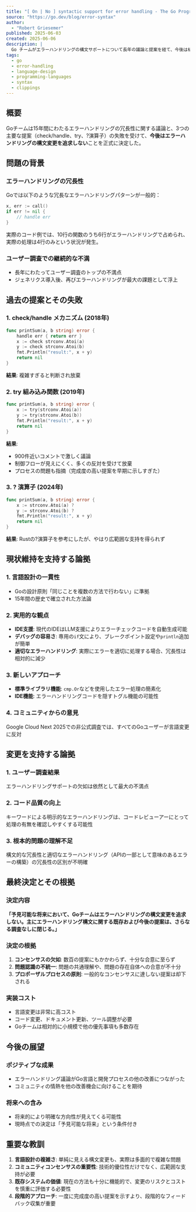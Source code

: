 ```yaml
---
title: "[ On | No ] syntactic support for error handling - The Go Programming Language"
source: "https://go.dev/blog/error-syntax"
author:
  - "Robert Griesemer"
published: 2025-06-03
created: 2025-06-06
description: |
  Go チームがエラーハンドリングの構文サポートについて長年の議論と提案を経て、今後は構文変更を追求しないことを決定した経緯と理由を詳述したブログ記事。過去の提案（check/handle、try、?演算子）の失敗から得た教訓と現状維持の合理的根拠を説明。
tags:
  - go
  - error-handling
  - language-design
  - programming-languages
  - syntax
  - clippings
---
```


## 概要

Goチームは15年間にわたるエラーハンドリングの冗長性に関する議論と、3つの主要な提案（check/handle、try、?演算子）の失敗を受けて、**今後はエラーハンドリングの構文変更を追求しない**ことを正式に決定した。

## 問題の背景

### エラーハンドリングの冗長性

Goでは以下のような冗長なエラーハンドリングパターンが一般的：

```go
x, err := call()
if err != nil {
    // handle err
}
```

実際のコード例では、10行の関数のうち6行がエラーハンドリングで占められ、実際の処理は4行のみという状況が発生。

### ユーザー調査での継続的な不満

- 長年にわたってユーザー調査のトップの不満点
- ジェネリクス導入後、再びエラーハンドリングが最大の課題として浮上

## 過去の提案とその失敗

### 1. check/handle メカニズム (2018年)

```go
func printSum(a, b string) error {
    handle err { return err }
    x := check strconv.Atoi(a)
    y := check strconv.Atoi(b)
    fmt.Println("result:", x + y)
    return nil
}
```

**結果**: 複雑すぎると判断され放棄

### 2. try 組み込み関数 (2019年)

```go
func printSum(a, b string) error {
    x := try(strconv.Atoi(a))
    y := try(strconv.Atoi(b))
    fmt.Println("result:", x + y)
    return nil
}
```

**結果**:

- 900件近いコメントで激しく議論
- 制御フローが見えにくく、多くの反対を受けて放棄
- プロセスの問題も指摘（完成度の高い提案を早期に示しすぎた）

### 3. ? 演算子 (2024年)

```go
func printSum(a, b string) error {
    x := strconv.Atoi(a) ?
    y := strconv.Atoi(b) ?
    fmt.Println("result:", x + y)
    return nil
}
```

**結果**: Rustの?演算子を参考にしたが、やはり広範囲な支持を得られず

## 現状維持を支持する論拠

### 1. 言語設計の一貫性

- Goの設計原則「同じことを複数の方法で行わない」に準拠
- 15年間の歴史で確立された方法論

### 2. 実用的な観点

- **IDE支援**: 現代のIDEはLLM支援によりエラーチェックコードを自動生成可能
- **デバッグの容易さ**: 専用の`if`文により、ブレークポイント設定や`println`追加が簡単
- **適切なエラーハンドリング**: 実際にエラーを適切に処理する場合、冗長性は相対的に減少

### 3. 新しいアプローチ

- **標準ライブラリ機能**: `cmp.Or`などを使用したエラー処理の簡素化
- **IDE機能**: エラーハンドリングコードを隠すトグル機能の可能性

### 4. コミュニティからの意見

Google Cloud Next 2025での非公式調査では、すべてのGoユーザーが言語変更に反対

## 変更を支持する論拠

### 1. ユーザー調査結果

エラーハンドリングサポートの欠如は依然として最大の不満点

### 2. コード品質の向上

キーワードによる明示的なエラーハンドリングは、コードレビューアーにとって処理の有無を確認しやすくする可能性

### 3. 根本的問題の理解不足

構文的な冗長性と適切なエラーハンドリング（APIの一部として意味のあるエラーの構築）の冗長性の区別が不明確

## 最終決定とその根拠

### 決定内容

**「予見可能な将来において、Goチームはエラーハンドリングの構文変更を追求しない。主にエラーハンドリング構文に関する既存および今後の提案は、さらなる調査なしに閉じる。」**

### 決定の根拠

1. **コンセンサスの欠如**: 数百の提案にもかかわらず、十分な合意に至らず
2. **問題認識の不統一**: 問題の共通理解や、問題の存在自体への合意が不十分
3. **プロポーザルプロセスの原則**: 一般的なコンセンサスに達しない提案は却下される

### 実装コスト

- 言語変更は非常に高コスト
- コード変更、ドキュメント更新、ツール調整が必要
- Goチームは相対的に小規模で他の優先事項も多数存在

## 今後の展望

### ポジティブな成果

- エラーハンドリング議論がGo言語と開発プロセスの他の改善につながった
- コミュニティの情熱を他の改善機会に向けることを期待

### 将来への含み

- 将来的により明確な方向性が見えてくる可能性
- 現時点での決定は「予見可能な将来」という条件付き

## 重要な教訓

1. **言語設計の複雑さ**: 単純に見える構文変更も、実際は多面的で複雑な問題
2. **コミュニティコンセンサスの重要性**: 技術的優位性だけでなく、広範囲な支持が必要
3. **既存システムの価値**: 現在の方法も十分に機能的で、変更のリスクとコストを慎重に評価する必要性
4. **段階的アプローチ**: 一度に完成度の高い提案を示すより、段階的なフィードバック収集が重要
